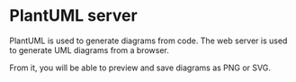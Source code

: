 # PlantUML server

PlantUML is used to generate diagrams from code.
The web server is used to generate UML diagrams from a browser.

From it, you will be able to preview and save diagrams as PNG or SVG.
